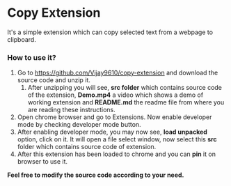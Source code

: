 # 								Copy Extension

It's a simple extension which can copy selected text from a webpage to clipboard.

### How to use it?

1. Go to https://github.com/Vijay9610/copy-extension and download the source code and unzip it.
   1. After unzipping you will see, **src folder** which contains source code of the extension, **Demo.mp4** a video which shows a demo of working extension and **README.md** the readme file from where you are reading these instructions.
2. Open chrome browser and go to Extensions. Now enable developer mode by checking developer mode button.
3. After enabling developer mode, you may now see, **load unpacked** option, click on it. It will open a file select window, now select this **src** folder which contains source code of extension.
4. After this extension has been loaded to chrome and you can **pin** it on browser to use it.





**Feel free to modify the source code according to your need.**